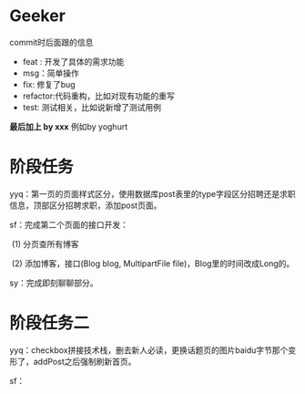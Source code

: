 # Geeker
commit时后面跟的信息
* feat : 开发了具体的需求功能
* msg：简单操作
* fix: 修复了bug
* refactor:代码重构，比如对现有功能的重写
* test: 测试相关，比如说新增了测试用例

**最后加上 by xxx**
例如by yoghurt









# 阶段任务

yyq：第一页的页面样式区分，使用数据库post表里的type字段区分招聘还是求职信息，顶部区分招聘求职，添加post页面。

sf：完成第二个页面的接口开发：

​	(1) 分页查所有博客

​	(2) 添加博客，接口(Blog blog, MultipartFile file)，Blog里的时间改成Long的。

sy：完成即刻聊聊部分。

# 阶段任务二

yyq：checkbox拼接技术栈，删去新人必读，更换话题页的图片baidu字节那个变形了，addPost之后强制刷新首页。

sf：